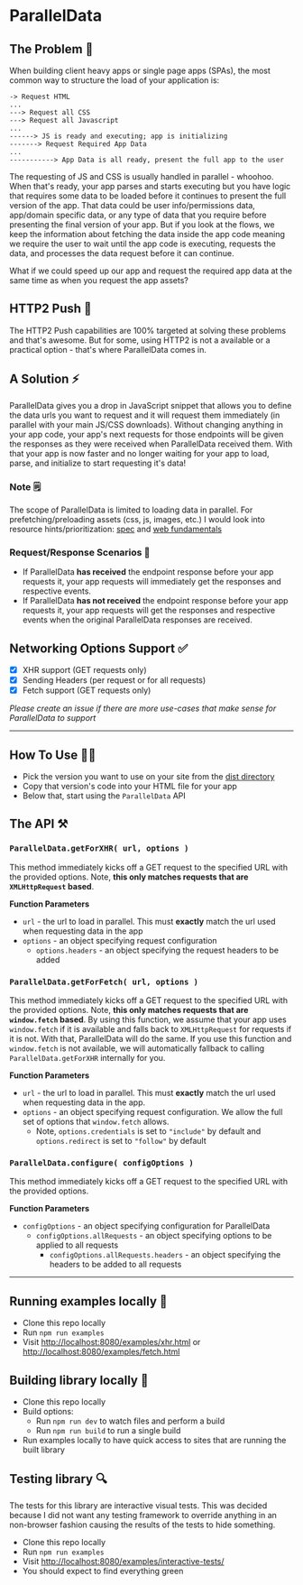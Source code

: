 # ParallelData

## The Problem 🐌
When building client heavy apps or single page apps (SPAs), the most common way to structure the load of your application is:

```
-> Request HTML
...
---> Request all CSS
---> Request all Javascript
...
------> JS is ready and executing; app is initializing
-------> Request Required App Data
...
-----------> App Data is all ready, present the full app to the user
```

The requesting of JS and CSS is usually handled in parallel - whoohoo. When that's ready, your app parses and starts executing but you have logic that requires some data to be loaded before it continues to present the full version of the app. That data could be user info/permissions data, app/domain specific data, or any type of data that you require before presenting the final version of your app. But if you look at the flows, we keep the information about fetching the data inside the app code meaning we require the user to wait until the app code is executing, requests the data, and processes the data request before it can continue.

What if we could speed up our app and request the required app data at the same time as when you request the app assets?

## HTTP2 Push 🌟
The HTTP2 Push capabilities are 100% targeted at solving these problems and that's awesome. But for some, using HTTP2 is not a available or a practical option - that's where ParallelData comes in.

## A Solution ⚡️
ParallelData gives you a drop in JavaScript snippet that allows you to define the data urls you want to request and it will request them immediately (in parallel with your main JS/CSS downloads). Without changing anything in your app code, your app's next requests for those endpoints will be given the responses as they were received when ParallelData received them. With that your app is now faster and no longer waiting for your app to load, parse, and initialize to start requesting it's data!

### Note 🗒
The scope of ParallelData is limited to loading data in parallel. For prefetching/preloading assets (css, js, images, etc.) I would look into resource hints/prioritization: [spec](https://www.w3.org/TR/resource-hints/) and [web fundamentals](https://developers.google.com/web/fundamentals/performance/resource-prioritization)

### Request/Response Scenarios 🔄

- If ParallelData **has received** the endpoint response before your app requests it, your app requests will immediately get the responses and respective events.
- If ParallelData **has not received** the endpoint response before your app requests it, your app requests will get the responses and respective events when the original ParallelData responses are received.

## Networking Options Support ✅
- [x] XHR support (GET requests only)
- [x] Sending Headers (per request or for all requests)
- [x] Fetch support (GET requests only)

_Please create an issue if there are more use-cases that make sense for ParallelData to support_

---------

## How To Use 👍🏻

- Pick the version you want to use on your site from the [dist directory](/dist/)
- Copy that version's code into your HTML file for your app
- Below that, start using the `ParallelData` API



## The API ⚒

### `ParallelData.getForXHR( url, options )`
This method immediately kicks off a GET request to the specified URL with the provided options. Note, **this only matches requests that are `XMLHttpRequest` based**.

**Function Parameters**
- `url` - the url to load in parallel. This must **exactly** match the url used when requesting data in the app
- `options` - an object specifying request configuration
  - `options.headers` - an object specifying the request headers to be added


### `ParallelData.getForFetch( url, options )`
This method immediately kicks off a GET request to the specified URL with the provided options. Note, **this only matches requests that are `window.fetch` based**. By using this function, we assume that your app uses `window.fetch` if it is available and falls back to `XMLHttpRequest` for requests if it is not. With that, ParallelData will do the same. If you use this function and `window.fetch` is not available, we will automatically fallback to calling `ParallelData.getForXHR` internally for you.

**Function Parameters**
- `url` - the url to load in parallel. This must **exactly** match the url used when requesting data in the app.
- `options` - an object specifying request configuration. We allow the full set of options that `window.fetch` allows.
  - Note, `options.credentials` is set to `"include"` by default and `options.redirect` is set to `"follow"` by default


### `ParallelData.configure( configOptions )`
This method immediately kicks off a GET request to the specified URL with the provided options.

**Function Parameters**
- `configOptions` - an object specifying configuration for ParallelData
  - `configOptions.allRequests` - an object specifying options to be applied to all requests
    - `configOptions.allRequests.headers` - an object specifying the headers to be added to all requests

-------

## Running examples locally 🏃
- Clone this repo locally
- Run `npm run examples`
- Visit [http://localhost:8080/examples/xhr.html](http://localhost:8080/examples/xhr.html) or [http://localhost:8080/examples/fetch.html](http://localhost:8080/examples/fetch.html)

## Building library locally 🔨
- Clone this repo locally
- Build options:
  - Run `npm run dev` to watch files and perform a build
  - Run `npm run build` to run a single build
- Run examples locally to have quick access to sites that are running the built library

## Testing library 🔍
The tests for this library are interactive visual tests. This was decided because I did not want any testing framework to override anything in an non-browser fashion causing the results of the tests to hide something.

- Clone this repo locally
- Run `npm run examples`
- Visit [http://localhost:8080/examples/interactive-tests/](http://localhost:8080/examples/interactive-tests/)
- You should expect to find everything green
